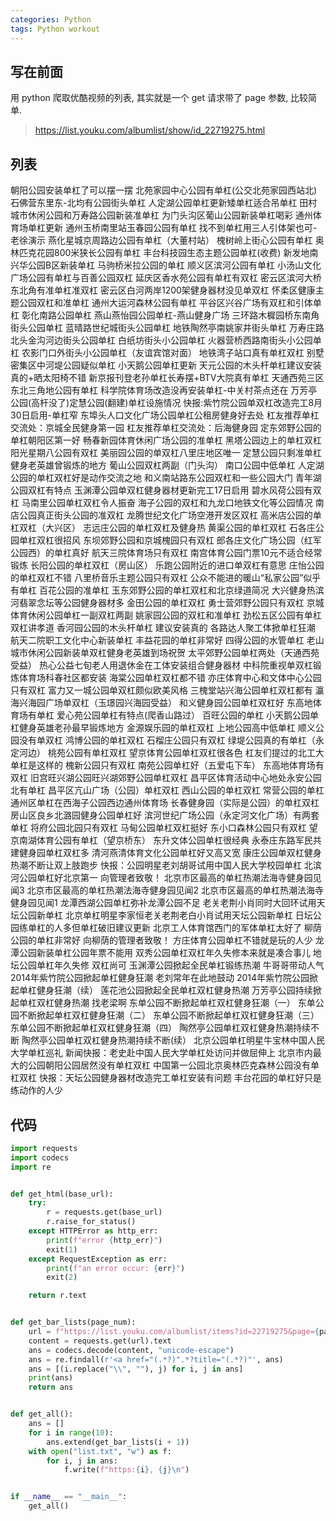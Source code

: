 ```yaml
---
categories: Python
tags: Python workout
---
```


## 写在前面

用 python 爬取优酷视频的列表, 其实就是一个 get 请求带了 page 参数, 比较简单. 

>   https://list.youku.com/albumlist/show/id_22719275.html

## 列表

 朝阳公园安装单杠了可以摆一摆
 北苑家园中心公园有单杠(公交北苑家园西站北)
 石佛营东里东-北均有公园街头单杠
 人定湖公园单杠更新矮单杠适合吊单杠
 田村城市休闲公园和万寿路公园新装准单杠
 为门头沟区葡山公园新装单杠喝彩
 通州体育场单杠更新
 通州玉桥南里站玉春园公园有单杠
 找不到单杠用三人引体架也可-老徐演示
 燕化星城京周路边公园有单杠（大董村站）
 槐树岭上街心公园有单杠
 奥林匹克花园800米狭长公园有单杠
 丰台科技园生态主题公园单杠(收费)
 新发地南兴华公园B区新装单杠
 马驹桥米拉公园的单杠
 顺义区滨河公园有单杠
 小汤山文化广场公园有单杠与百善公园双杠
 延庆区香水苑公园有单杠有双杠
 密云区滨河大桥东北角有准单杠准双杠
 密云区白河两岸1200架健身器材没见单双杠
 怀柔区健康主题公园双杠和准单杠
 通州大运河森林公园有单杠
 平谷区兴谷广场有双杠和引体单杠
 彰化南路公园单杠
 燕山燕怡园公园单杠-燕山健身广场
 三环路木樨园桥东南角街头公园单杠
 蓝晴路世纪城街头公园单杠
 地铁陶然亭南姚家井街头单杠
 万寿庄路北头金沟河边街头公园单杠
 白纸坊街头小公园单杠
 火器营桥西路南街头小公园单杠
 农影门口外街头小公园单杠（友谊宾馆对面）
 地铁湾子站口真有单杠双杠
 别墅密集区中河堤公园疑似单杠
 小天鹅公园单杠更新
 天元公园的木头杆单杠建议安装真的+晒太阳椅不错
 新京报刊登老孙单杠长寿摆+BTV大院真有单杠
 天通西苑三区东北三角地公园有单杠
 科学院体育场改造没再安装单杠-中关村茶点还在
 万芳亭公园(高杆没了)定慧公园(翻建)单杠设施情况
 快报:紫竹院公园单双杠改造完工8月30日启用-单杠窄
 东埠头人口文化广场公园单杠公租房健身好去处
 杠友推荐单杠交流处：京城全民健身第一园
 杠友推荐单杠交流处：后海健身园
 定东郊野公园的单杠朝阳区第一好
 畅春新园体育休闲广场公园的准单杠
 黑塔公园边上的单杠双杠
 阳光星期八公园有双杠
 美丽园公园的单双杠八里庄地区唯一
 定慧公园只剩准单杠健身老英雄曾锻炼的地方
 葡山公园双杠两副（门头沟）
 南口公园中低单杠
 人定湖公园的单杠双杠好是动作交流之地
 和义南站路东公园双杠和一些公园大门
 青年湖公园双杠有特点
 玉渊潭公园单双杠健身器材更新完工17日启用
 碧水风荷公园有双杠
 马南里公园单杠双杠令人振奋
 海子公园的双杠和九龙口地铁文化等公园情况
 南店公园真正街头公园的准双杠
 龙腾世纪文化广场空港开发区双杠
 高米店公园的单杠双杠（大兴区）
 志远庄公园的单杠双杠及健身热
 黄渠公园的单杠双杠
 石各庄公园单杠双杠很招风
 东坝郊野公园和京城槐园只有双杠
 郎各庄文化广场公园（红军公园西）的单杠真好
 航天三院体育场只有双杠
 南宫体育公园门票10元不适合经常锻炼
 长阳公园的单杠双杠（房山区）
 乐跑公园附近的进口单双杠有意思
 庄怡公园的单杠双杠不错
 八里桥音乐主题公园只有双杠
 公众不能进的暖山“私家公园”似乎有单杠
 百花公园的准单杠
 玉东郊野公园的单杠双杠和北京绿道简况
 大兴健身热滨河翡翠念坛等公园健身器材多
 金田公园的单杠双杠
 勇士营郊野公园只有双杠
 京城体育休闲公园单杠一副双杠两副
 姚家园公园的双杠和准单杠
 劲松五区公园有单杠双杠讲孝道
 香河园公园的木头杆单杠 建议安装真的
 各路达人聚工体掀单杠狂潮
 航天二院职工文化中心新装单杠
 丰益花园的单杠非常好
 四得公园的水管单杠
 老山城市休闲公园新装单双杠健身老英雄到场祝贺
 太平郊野公园单杠两处（天通西苑受益）
 热心公益七旬老人用退休金在工体安装组合健身器材
 中科院重视单双杠锻炼体育场科春社区都安装
 海棠公园单杠双杠都不错
 亦庄体育中心和文体中心公园只有双杠
 富力又一城公园单双杠颇似欧美风格
 三槐堂站兴海公园单杠双杠都有
 瀛海兴海园广场单双杠（玉璟园兴海园受益）
 和义健身园公园单杠双杠好
 东高地体育场有单杠
 爱心苑公园单杠有特点(爬香山路过）
 百旺公园的单杠
 小天鹅公园单杠健身英雄老孙最早锻炼地方
 金源娱乐园的单杠双杠
 上地公园高中低单杠
 顺义公园没有单双杠
 鸿博公园的单杠双杠
 石榴庄公园只有双杠
 绿堤公园真的有单杠（永定河边）
 桃苑公园有单杠双杠
 望京体育公园单杠双杠很各色
 杠友们提过的北工大单杠是这样的
 槐新公园只有双杠
 南苑公园单杠好（五爱屯下车）
 东高地体育场有双杠
 旧宫旺兴湖公园旺兴湖郊野公园单杠双杠
 昌平区体育活动中心地处永安公园北有单杠
 昌平区亢山广场（公园）单杠双杠
 西山公园的单杠双杠
 常营公园的单杠
 通州区单杠在西海子公园西边通州体育场
 长春健身园（实际是公园）的单杠双杠
 房山区良乡北潞园健身公园单杠好
 滨河世纪广场公园（永定河文化广场）有两套单杠
 将府公园北园只有双杠
 马甸公园单杠双杠挺好
 东小口森林公园只有双杠
 望京南湖体育公园有单杠（望京桥东）
 东升文体公园单杠很经典
 永泰庄东路军民共建健身园单杠双杠多
 清河燕清体育文化公园单杠好又高又宽
 康庄公园单双杠健身热潮不断让双上肢跑步
 快报：公园明星老刘胡哥试用中国人民大学校园单杠
 北滨河公园单杠好北京第一 向管理者致敬！
 北京市区最高的单杠热潮法海寺健身园见闻3
 北京市区最高的单杠热潮法海寺健身园见闻2
 北京市区最高的单杠热潮法海寺健身园见闻1
 龙潭西湖公园单杠弥补龙潭公园不足
 老关老荆小肖同时大回环试用天坛公园新单杠
 北京单杠明星李家恒老关老荆老白小肖试用天坛公园新单杠
 日坛公园练单杠的人多但单杠破旧建议更新
 北京工人体育馆西门的军体单杠太好了
 柳荫公园的单杠非常好 向柳荫的管理者致敬！
 方庄体育公园单杠不错就是玩的人少
 龙潭公园新装单杠公园年票不能用
 双秀公园单杠双杠年久失修本来就是凑合事儿
 地坛公园单杠年久失修 双杠尚可
 玉渊潭公园掀起全民单杠锻练热潮 牛哥哥带动人气
 2014年紫竹院公园掀起单杠健身狂潮 老刘常年在此地鼓动
 2014年紫竹院公园掀起单杠健身狂潮（续）
 莲花池公园掀起全民单杠双杠健身热潮
 万芳亭公园持续掀起单杠双杠健身热潮 找老梁啊
 东单公园不断掀起单杠双杠健身狂潮（一）
 东单公园不断掀起单杠双杠健身狂潮（二）
 东单公园不断掀起单杠双杠健身狂潮（三）
 东单公园不断掀起单杠双杠健身狂潮（四）
 陶然亭公园单杠双杠健身热潮持续不断
 陶然亭公园单杠双杠健身热潮持续不断(续）
 北京公园单杠明星牛宝林中国人民大学单杠巡礼
 新闻快报：老史赴中国人民大学单杠处访问并做屈伸上
 北京市内最大的公园朝阳公园居然没有单杠双杠
 中国第一公园北京奥林匹克森林公园没有单杠双杠
 快报：天坛公园健身器材改造完工单杠安装有问题
 丰台花园的单杠好只是练动作的人少

## 代码

```python
import requests
import codecs
import re


def get_html(base_url):
    try:
        r = requests.get(base_url)
        r.raise_for_status()
    except HTTPError as http_err:
        print(f"error {http_err}")
        exit(1)
    except RequestException as err:
        print(f"an error occur: {err}")
        exit(2)

    return r.text


def get_bar_lists(page_num):
    url = f"https://list.youku.com/albumlist/items?id=22719275&page={page_num}&size=20&ascending=0&callback=tuijsonp15"
    content = requests.get(url).text
    ans = codecs.decode(content, "unicode-escape")
    ans = re.findall(r'<a href="(.*?)".*?title="(.*?)"', ans)
    ans = [(i.replace("\\", ""), j) for i, j in ans]
    print(ans)
    return ans


def get_all():
    ans = []
    for i in range(10):
        ans.extend(get_bar_lists(i + 1))
    with open("list.txt", "w") as f:
        for i, j in ans:
            f.write(f"https:{i}, {j}\n")


if __name__ == "__main__":
    get_all()

```



